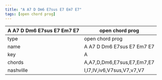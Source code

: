 ```yaml
---
title: "A A7 D Dm6 E7sus E7 Em7 E7"
tags: [open chord prog]
---
```


|A A7 D Dm6 E7sus E7 Em7 E7|open chord prog|
|---|---|
|type|open chord prog|
|name|A A7 D Dm6 E7sus E7 Em7 E7|
|key|A|
|chords|A,A7,D,Dm6,E7sus,E7,Em7,E7|
|nashville|I,I7,IV,iv6,V7sus,V7,v7,V7|

